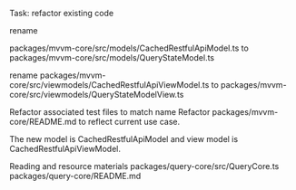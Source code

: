 Task:
refactor existing code

rename

packages/mvvm-core/src/models/CachedRestfulApiModel.ts
to
packages/mvvm-core/src/models/QueryStateModel.ts

rename
packages/mvvm-core/src/viewmodels/CachedRestfulApiViewModel.ts
to
packages/mvvm-core/src/viewmodels/QueryStateModelView.ts

Refactor associated test files to match name
Refactor packages/mvvm-core/README.md to reflect current use case.

The new model is CachedRestfulApiModel and view model is CachedRestfulApiViewModel.

Reading and resource materials
packages/query-core/src/QueryCore.ts
packages/query-core/README.md
